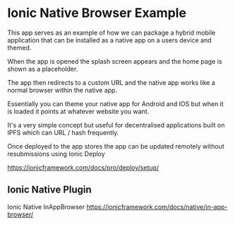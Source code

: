 # Ionic Native Browser Example

This app serves as an example of how we can package a hybrid mobile application that can be installed as a native app on a users device and themed.

When the app is opened the splash screen appears and the home page is shown as a placeholder.

The app then redirects to a custom URL and the native app works like a normal browser within the native app.

Essentially you can theme your native app for Android and IOS but when it is loaded it points at whatever website you want.

It's a very simple concept but useful for decentralised applications built on IPFS which can URL / hash frequently.

Once deployed to the app stores the app can be updated remotely without resubmissions using Ionic Deploy

https://ionicframework.com/docs/pro/deploy/setup/

## Ionic Native Plugin

Ionic Native InAppBrowser https://ionicframework.com/docs/native/in-app-browser/
